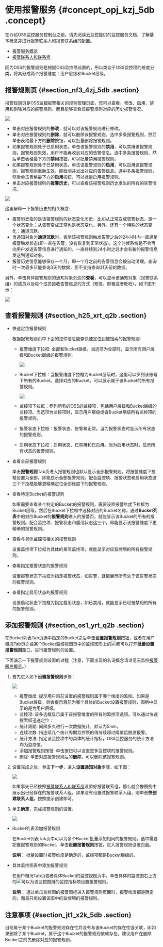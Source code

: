 # 使用报警服务 {#concept_opj_kzj_5db .concept}

在介绍OSS监控服务控制台之前，请先阅读云监控提供的监控服务文档，了解基本概念并进行报警联系人和报警联系组的配置。

-   [报警服务概览](https://www.alibabacloud.com/help/doc-detail/28608.htm)
-   [报警联系人和联系组](https://www.alibabacloud.com/help/doc-detail/28609.htm)

因为OSS的报警规则是根据OSS监控项设置的，所以类似于OSS监控项的维度分类，将其分成两个报警维度：用户层级和Bucket层级。

## 报警规则页 {#section_nf3_4zj_5db .section}

报警规则页是OSS监控报警相关的规则管理页面，您可以查看、修改、启用、禁用和删除对应的报警规则，而且能够查看该报警规则对应的历史报警情况。

![](http://static-aliyun-doc.oss-cn-hangzhou.aliyuncs.com/assets/img/4393/15502083441216_zh-CN.png)

-   单击对应报警规则的**修改**，就可以对该报警规则进行修改。
-   单击对应报警规则的**删除**，就可以删除该报警规则。选中多条报警规则，然后单击表格最下方的**删除**按钮，可以批量删除报警规则。
-   如果报警规则处于已启用状态，单击该报警规则的**禁用**，可以禁用该报警规则，报警规则失效，用户不能再收到对应的告警信息。选中多条报警规则，然后单击表格最下方的**禁用**按钮，可以批量禁用报警规则。
-   如果报警规则处于已禁用状态，单击该报警规则的**启用**，可以启用该报警规则，报警规则重新生效，能检测并发出对应的告警信息。选中多条报警规则，然后单击表格最下方的**启用**按钮，可以批量启用报警规则。
-   单击对应报警规则的**报警历史**，可以查看该报警规则历史发生的所有的告警情况。

![](http://static-aliyun-doc.oss-cn-hangzhou.aliyuncs.com/assets/img/4393/15502083446384_zh-CN.png)

这里解释一下报警历史的相关概念:

-   报警历史指的是该报警规则的状态变化历史，比如从正常变成告警状态，是一个状态变化；从告警变成正常也是状态变化。另外，还有一个特殊的状态变化：通道沉默。
-   当通知对象为**通道沉默**时，表示该报警规则触发告警之后的24小时内一直满足报警触发状态\(即一直在告警，没有恢复到正常状态\)。这个时候系统是不会再向用户发送告警信息进行通知的，一直持续到24小时之后才会有新的报警信息发送到通知对象。
-   报警历史信息能够保存一个月，即一个月之前的告警信息会被自动清理。查询时一次最多只能查询3天的数据，但不支持查询31天前的数据。

另外，单击具体报警规则的通知对象旁边的**查看**，可以显示该通知对象（报警联系组）的成员以及每个成员接收告警信息的方式（短信、邮箱或者旺旺），如下图所示：

![](http://static-aliyun-doc.oss-cn-hangzhou.aliyuncs.com/assets/img/4393/15502083446385_zh-CN.jpg)

## 查看报警规则 {#section_h25_xrt_q2b .section}

-   快速定位报警规则

    根据报警规则页中下面的控件信息能够快速定位到被搜索的报警规则:

    -   报警维度下拉框: 全部和Bucket层级。当选项为全部时，显示所有用户层级和Bucket层级的报警规则。

        ![](http://static-aliyun-doc.oss-cn-hangzhou.aliyuncs.com/assets/img/4393/15502083446386_zh-CN.png)

    -   Bucket下拉框：当报警维度下拉框为Bucket层级时，这里可以罗列该账号下所有的Bucket。选择对应的Bucket，可以展示属于该Bucket的所有报警规则。

        ![](http://static-aliyun-doc.oss-cn-hangzhou.aliyuncs.com/assets/img/4393/15502083446387_zh-CN.png)

    -   监控项下拉框：罗列所有的OSS的监控项，包括用户层级和Bucket层级的监控项。当选项为监控项时，显示用户层级或者Bucket层级所有监控项的报警规则。
    -   报警状态下拉框：报警状态、告警和正常。当为报警状态时显示所有状态的报警规则。
    -   启用状态下拉框：启用状态、已禁用和已启用。当为启用状态时，显示所有状态的报警规则。
-   查看全部报警规则

    单击**报警规则**Tab页进入报警规则也默认显示全部报警规则。将报警维度下拉框设置为全部，即能显示全部报警规则。配合监控项、报警状态和启用状态这三个下拉框能够更精确定位全部维度下的报警规则。

-   查看特定Bucket的报警规则

    如果需要查看某个特定的Bucket的报警规则，需要设置报警维度下拉框为Bucket层级，然后在Bucket下拉框中选择对应的Bucket名称。通过**Bucket列表**中的对应Bucket的**报警规则**进入的报警页，就能显示该Bucket的所有的报警规则。配合监控项、报警状态和启用状态这三个，即能显示该报警维度下更精确的报警规则。

-   查看与具体监控项相关的报警规则

    设置监控项下拉框为具体的某项监控项，就能显示对应监控项的所有报警规则。

-   查看指定报警状态的报警规则

    设置报警状态下拉框为指定报警状态，如告警，就能展示所有处于该告警状态的报警规则。

-   查看指定启用状态的报警规则

    设置启动状态下拉框为指定启用状态，如已禁用，就能显示已经被禁用的所有的报警规则。


## 添加报警规则 {#section_os1_yrt_q2b .section}

在Bucket列表Tab页选中指定的Bucket之后单击**设置报警规则**按钮，或者在用户概况Tab页亦或某个Bucket监控视图页中的监控图形上的![](https://docs-aliyun.cn-hangzhou.oss.aliyun-inc.com/internal/oss/0.0.4/assets/image/media/alert_chart.jpg)都可以打开**批量设置报警规则**窗口，进行报警规则的设置。

下面演示一下报警规则设置的过程（注意，下面出现的名词概念请详见云监控[报警服务概览](https://www.alibabacloud.com/help/doc-detail/28608.htm)。）

1.  首先进入如下**设置报警规则**步骤：

    ![](http://static-aliyun-doc.oss-cn-hangzhou.aliyuncs.com/assets/img/4393/15502083441217_zh-CN.jpg)

    -   报警维度: 提示用户目前设置的报警规则属于哪个维度的监控。如果是Bucket层级，则会提示目前为哪个具体的Bucket设置报警规则，图例中显示的是为用户层级。
    -   监控项: 该多选框显示属于该报警维度的所有的监控项选项。可以通过快速搜索框迅速定位：
    -   统计周期: 间隔多久进行一次数据统计，默认为5min。
    -   连续次数: 指连续几个统计周期监控项的值持续超过阈值后触发报警。
    -   统计方法: 指定该监控项中的具体的统计指标，OSS监控服务的统计方法均为监控值。
    -   添加报警规则按钮: 单击按钮可以设置更多监控项的报警规则。
    -   删除: 单击对应报警规则后的**删除**，可以删除该报警规则。
2.  设置完成之后，单击**下一步**，进入**设置通知对象**步骤，如下图：

    ![](http://static-aliyun-doc.oss-cn-hangzhou.aliyuncs.com/assets/img/4393/15502083441219_zh-CN.jpg)

    如果事先已经按照[报警联系人和联系组](https://www.alibabacloud.com/help/doc-detail/28609.htm)设置好报警联系组，那么就会像图例中展示出已经存在的报警联系人组。如果没有设置过报警联系人组，则单击**快创建联系人组**，按照提示创建即可。

3.  单击**确定**，完成报警规则的设置。

    ![](http://static-aliyun-doc.oss-cn-hangzhou.aliyuncs.com/assets/img/4393/15502083441220_zh-CN.jpg)


-   Bucket列表添加报警规则

    在Bucket列表Tab页中可以为多个Bucket批量添加相同的报警规则。选中需要配置报警规则的Bucket，单击**设置报警规则**按钮，进入报警规则设置页面。

    **说明：** 批量设置时报警维度是确定的，监控项都是Bucket层级的。

-   具体监控图表中添加报警规则

    在用户概况Tab页或者具体Bucket的监控视图页中，单击具体的监控图右上方的![](https://docs-aliyun.cn-hangzhou.oss.aliyun-inc.com/internal/oss/0.0.4/assets/image/media/alert_chart.jpg)可以为该监控图用的监控指标项设置报警规则。

    **说明：** 通过单击监控图的报警图标进入报警规则页面时，报警维度都是确定的，而且只能设置该图中的监控项的报警规则。


## 注意事项 {#section_jt1_x2k_5db .section}

目前属于某个Bucket的报警规则存在性并没有与该Bucket的存在性强关联，即如果删除了某个Bucket，属于这个Bucket的报警规则依赖存在。建议用户在删除Bucket之前先删除对应的报警规则。

